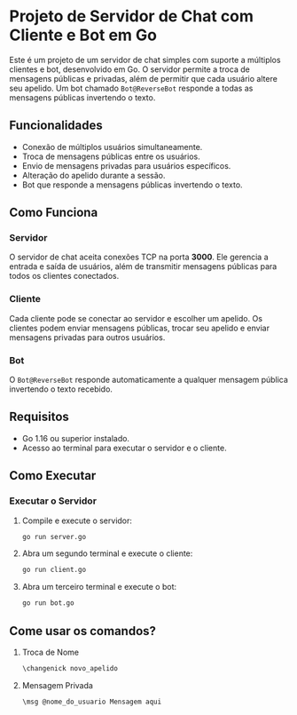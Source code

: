 # Projeto de Servidor de Chat com Cliente e Bot em Go

Este é um projeto de um servidor de chat simples com suporte a múltiplos clientes e bot, desenvolvido em Go. O servidor permite a troca de mensagens públicas e privadas, além de permitir que cada usuário altere seu apelido. Um bot chamado `Bot@ReverseBot` responde a todas as mensagens públicas invertendo o texto.

## Funcionalidades

- Conexão de múltiplos usuários simultaneamente.
- Troca de mensagens públicas entre os usuários.
- Envio de mensagens privadas para usuários específicos.
- Alteração do apelido durante a sessão.
- Bot que responde a mensagens públicas invertendo o texto.

## Como Funciona

### Servidor

O servidor de chat aceita conexões TCP na porta **3000**. Ele gerencia a entrada e saída de usuários, além de transmitir mensagens públicas para todos os clientes conectados.

### Cliente

Cada cliente pode se conectar ao servidor e escolher um apelido. Os clientes podem enviar mensagens públicas, trocar seu apelido e enviar mensagens privadas para outros usuários.

### Bot

O `Bot@ReverseBot` responde automaticamente a qualquer mensagem pública invertendo o texto recebido.

## Requisitos

- Go 1.16 ou superior instalado.
- Acesso ao terminal para executar o servidor e o cliente.

## Como Executar

### Executar o Servidor

1. Compile e execute o servidor:
   ```bash
   go run server.go

2. Abra um segundo terminal e execute o cliente:
   ```bash
   go run client.go

3. Abra um terceiro terminal e execute o bot:
   ```bash
   go run bot.go

## Come usar os comandos?

1. Troca de Nome
   ```bash
   \changenick novo_apelido

2. Mensagem Privada
   ```bash
   \msg @nome_do_usuario Mensagem aqui

